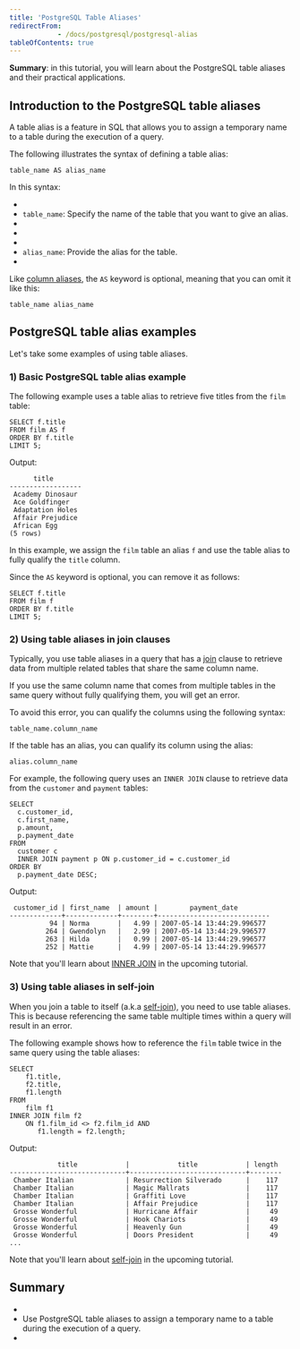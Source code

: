 ```yaml
---
title: 'PostgreSQL Table Aliases'
redirectFrom: 
            - /docs/postgresql/postgresql-alias
tableOfContents: true
---
```



**Summary**: in this tutorial, you will learn about the PostgreSQL table aliases and their practical applications.





## Introduction to the PostgreSQL table aliases





A table alias is a feature in SQL that allows you to assign a temporary name to a table during the execution of a query.





The following illustrates the syntax of defining a table alias:





```
table_name AS alias_name
```





In this syntax:





- 
- `table_name`: Specify the name of the table that you want to give an alias.
- 
-
- 
- `alias_name`: Provide the alias for the table.
- 





Like [column aliases](/docs/postgresql/postgresql-column-alias), the `AS` keyword is optional, meaning that you can omit it like this:





```
table_name alias_name
```





## PostgreSQL table alias examples





Let's take some examples of using table aliases.





### 1) Basic PostgreSQL table alias example





The following example uses a table alias to retrieve five titles from the `film` table:





```
SELECT f.title
FROM film AS f
ORDER BY f.title
LIMIT 5;
```





Output:





```
      title
------------------
 Academy Dinosaur
 Ace Goldfinger
 Adaptation Holes
 Affair Prejudice
 African Egg
(5 rows)
```





In this example, we assign the `film` table an alias `f` and use the table alias to fully qualify the `title` column.





Since the `AS` keyword is optional, you can remove it as follows:





```
SELECT f.title
FROM film f
ORDER BY f.title
LIMIT 5;
```





### 2) Using table aliases in join clauses





Typically, you use table aliases in a query that has a [join](/docs/postgresql/postgresql-joins) clause to retrieve data from multiple related tables that share the same column name.





If you use the same column name that comes from multiple tables in the same query without fully qualifying them, you will get an error.





To avoid this error, you can qualify the columns using the following syntax:





```
table_name.column_name
```





If the table has an alias, you can qualify its column using the alias:





```
alias.column_name
```





For example, the following query uses an `INNER JOIN` clause to retrieve data from the `customer` and `payment` tables:





```
SELECT
  c.customer_id,
  c.first_name,
  p.amount,
  p.payment_date
FROM
  customer c
  INNER JOIN payment p ON p.customer_id = c.customer_id
ORDER BY
  p.payment_date DESC;
```





Output:





```
 customer_id | first_name  | amount |        payment_date
-------------+-------------+--------+----------------------------
          94 | Norma       |   4.99 | 2007-05-14 13:44:29.996577
         264 | Gwendolyn   |   2.99 | 2007-05-14 13:44:29.996577
         263 | Hilda       |   0.99 | 2007-05-14 13:44:29.996577
         252 | Mattie      |   4.99 | 2007-05-14 13:44:29.996577
```





Note that you'll learn about [INNER JOIN](/docs/postgresql/postgresql-inner-join) in the upcoming tutorial.





### 3) Using table aliases in self-join





When you join a table to itself (a.k.a [self-join](/docs/postgresql/postgresql-self-join)), you need to use table aliases. This is because referencing the same table multiple times within a query will result in an error.





The following example shows how to reference the `film` table twice in the same query using the table aliases:





```
SELECT
    f1.title,
    f2.title,
    f1.length
FROM
    film f1
INNER JOIN film f2
    ON f1.film_id <> f2.film_id AND
       f1.length = f2.length;
```





Output:





```
            title            |            title            | length
-----------------------------+-----------------------------+--------
 Chamber Italian             | Resurrection Silverado      |    117
 Chamber Italian             | Magic Mallrats              |    117
 Chamber Italian             | Graffiti Love               |    117
 Chamber Italian             | Affair Prejudice            |    117
 Grosse Wonderful            | Hurricane Affair            |     49
 Grosse Wonderful            | Hook Chariots               |     49
 Grosse Wonderful            | Heavenly Gun                |     49
 Grosse Wonderful            | Doors President             |     49
...
```





Note that you'll learn about [self-join](/docs/postgresql/postgresql-inner-join) in the upcoming tutorial.





## Summary





- 
- Use PostgreSQL table aliases to assign a temporary name to a table during the execution of a query.
- 


